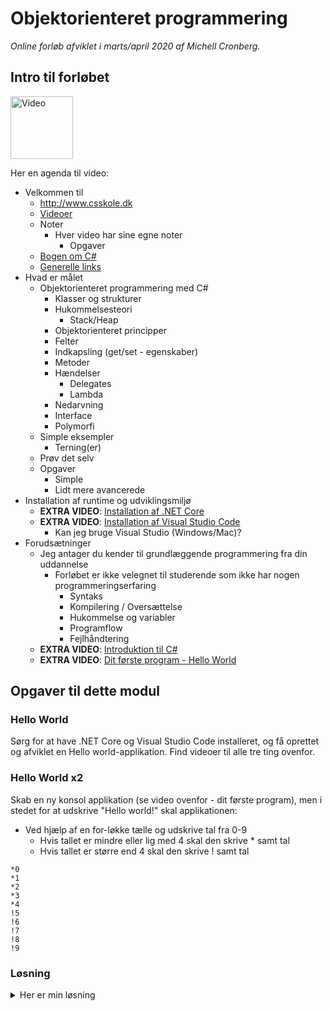 # Objektorienteret programmering
*Online forløb afviklet i marts/april 2020 af Michell Cronberg.*

## Intro til forløbet


<a target="_blank" href="http://youtu.be/E7Aocm1Q0PM?hd=1"><img src="http://cdn.cronberg.dk/kurser/div/youtube.png" alt="Video" width="100"></a>

Her en agenda til video:

- Velkommen til
  - http://www.csskole.dk
  - [Videoer](https://www.youtube.com/channel/UCZ3FUWtw3OsLiEPmA_NbyDA/videos)
  - Noter
    - Hver video har sine egne noter
      - Opgaver
  - [Bogen om C#](http://www.bogenomcsharp.dk/)
  - [Generelle links](https://github.com/devcronberg/kursus/blob/master/README.md#indhold)
- Hvad er målet
  - Objektorienteret programmering med C\#
    - Klasser og strukturer
    - Hukommelsesteori
      - Stack/Heap
    - Objektorienteret principper
    - Felter
    - Indkapsling (get/set - egenskaber)
    - Metoder
    - Hændelser
      - Delegates
      - Lambda
    - Nedarvning
    - Interface
    - Polymorfi
  - Simple eksempler
    - Terning(er)
  - Prøv det selv
  - Opgaver
    - Simple
    - Lidt mere avancerede
- Installation af runtime og udviklingsmiljø
  - **EXTRA VIDEO**: [Installation af .NET Core](../Y01InstallationNetCore/readme.md)
  - **EXTRA VIDEO**: [Installation af Visual Studio Code](../Y02InstallationVSC/readme.md)
    - Kan jeg bruge Visual Studio (Windows/Mac)?
- Forudsætninger
  - Jeg antager du kender til grundlæggende programmering fra din uddannelse
    - Forløbet er ikke velegnet til studerende som ikke har nogen programmeringserfaring
      - Syntaks
      - Kompilering / Oversættelse
      - Hukommelse og variabler
      - Programflow
      - Fejlhåndtering
  - **EXTRA VIDEO**: [Introduktion til C#](..../Y04IntroCS/readme.md)
  - **EXTRA VIDEO**: [Dit første program - Hello World](../Y03HelloWorld/readme.md)

## Opgaver til dette modul

### Hello World

Sørg for at have .NET Core og Visual Studio Code installeret, og få oprettet og afviklet en Hello world-applikation. Find videoer til alle tre ting ovenfor.

### Hello World x2

Skab en ny konsol applikation (se video ovenfor - dit første program), men i stedet for at udskrive "Hello world!" skal applikationen:

- Ved hjælp af en for-løkke tælle og udskrive tal fra 0-9
  - Hvis tallet er mindre eller lig med 4 skal den skrive * samt tal
  - Hvis tallet er større end 4 skal den skrive ! samt tal

```
*0
*1
*2
*3
*4
!5
!6
!7
!8
!9
```

### Løsning

<details><summary>Her er min løsning</summary>
<p>
```csharp
using System;

namespace demo
{
    class Program
    {
        static void Main(string[] args)
        {
            for (int i = 0; i < 10; i++)
            {
                if (i <= 4)
                {
                    Console.WriteLine("*" + i);
                }
                else
                {
                    Console.WriteLine("!" + i);
                }

            }
        }
    }
}
```
</p>
</details>



